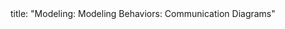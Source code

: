 <frontmatter>
title: "Modeling: Modeling Behaviors: Communication Diagrams"
</frontmatter>

<include src="navbar.md" boilerplate />

<include src="unit-inPage-asFlat.md" boilerplate />